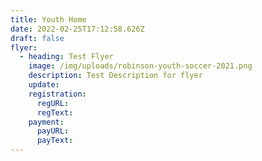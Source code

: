 ```yaml
---
title: Youth Home
date: 2022-02-25T17:12:58.626Z
draft: false
flyer:
  - heading: Test Flyer
    image: /img/uploads/robinson-youth-soccer-2021.png
    description: Test Description for flyer
    update:
    registration:
      regURL:
      regText:
    payment:
      payURL:
      payText:
---
```

